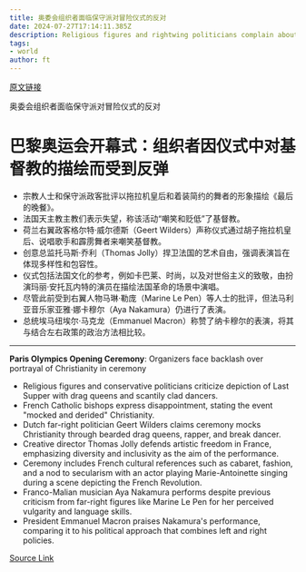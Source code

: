 ```yaml
---
title: 奥委会组织者面临保守派对冒险仪式的反对
date: 2024-07-27T17:14:11.385Z
description: Religious figures and rightwing politicians complain about portrayal of Christianity
tags: 
- world
author: ft
---
```


[原文链接](https://ft.com/content/496e8983-ce1a-4e44-a565-f5ce5fd28af9)

奥委会组织者面临保守派对冒险仪式的反对

# 巴黎奥运会开幕式：组织者因仪式中对基督教的描绘而受到反弹

- 宗教人士和保守派政客批评以拖拉机皇后和着装简约的舞者的形象描绘《最后的晚餐》。
- 法国天主教主教们表示失望，称该活动“嘲笑和贬低”了基督教。
- 荷兰右翼政客格尔特·威尔德斯（Geert Wilders）声称仪式通过胡子拖拉机皇后、说唱歌手和霹雳舞者来嘲笑基督教。
- 创意总监托马斯·乔利（Thomas Jolly）捍卫法国的艺术自由，强调表演旨在体现多样性和包容性。
- 仪式包括法国文化的参考，例如卡巴莱、时尚，以及对世俗主义的致敬，由扮演玛丽·安托瓦内特的演员在描绘法国革命的场景中演唱。
- 尽管此前受到右翼人物马琳·勒庞（Marine Le Pen）等人士的批评，但法马利亚音乐家亚雅·娜卡穆尔（Aya Nakamura）仍进行了表演。
- 总统埃马纽埃尔·马克龙（Emmanuel Macron）称赞了纳卡穆尔的表演，将其与结合左右政策的政治方法相比较。

---

 **Paris Olympics Opening Ceremony**: Organizers face backlash over portrayal of Christianity in ceremony
- Religious figures and conservative politicians criticize depiction of Last Supper with drag queens and scantily clad dancers.
- French Catholic bishops express disappointment, stating the event "mocked and derided" Christianity.
- Dutch far-right politician Geert Wilders claims ceremony mocks Christianity through bearded drag queens, rapper, and break dancer.
- Creative director Thomas Jolly defends artistic freedom in France, emphasizing diversity and inclusivity as the aim of the performance.
- Ceremony includes French cultural references such as cabaret, fashion, and a nod to secularism with an actor playing Marie-Antoinette singing during a scene depicting the French Revolution.
- Franco-Malian musician Aya Nakamura performs despite previous criticism from far-right figures like Marine Le Pen for her perceived vulgarity and language skills.
- President Emmanuel Macron praises Nakamura's performance, comparing it to his political approach that combines left and right policies.

[Source Link](https://ft.com/content/496e8983-ce1a-4e44-a565-f5ce5fd28af9)

